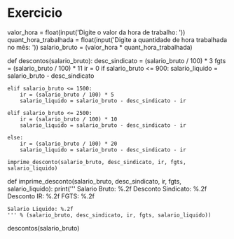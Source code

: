 # Exercicio

valor_hora = float(input('Digite o valor da hora de trabalho: '))
quant_hora_trabalhada = float(input('Digite a quantidade de hora trabalhada no mês: '))
salario_bruto = (valor_hora * quant_hora_trabalhada)


def descontos(salario_bruto):
    desc_sindicato = (salario_bruto / 100) * 3
    fgts = (salario_bruto / 100) * 11
    ir = 0
    if salario_bruto <= 900:
        salario_liquido = salario_bruto - desc_sindicato

    elif salario_bruto <= 1500:
        ir = (salario_bruto / 100) * 5
        salario_liquido = salario_bruto - desc_sindicato - ir

    elif salario_bruto <= 2500:
        ir = (salario_bruto / 100) * 10
        salario_liquido = salario_bruto - desc_sindicato - ir

    else:
        ir = (salario_bruto / 100) * 20
        salario_liquido = salario_bruto - desc_sindicato - ir

    imprime_desconto(salario_bruto, desc_sindicato, ir, fgts, salario_liquido)


def imprime_desconto(salario_bruto, desc_sindicato, ir, fgts, salario_liquido):
    print('''
    Salario Bruto: %.2f
    Desconto Sindicato: %.2f
    Desconto IR: %.2f
    FGTS: %.2f

    Salario Liquido: %.2f
    ''' % (salario_bruto, desc_sindicato, ir, fgts, salario_liquido))


descontos(salario_bruto)
